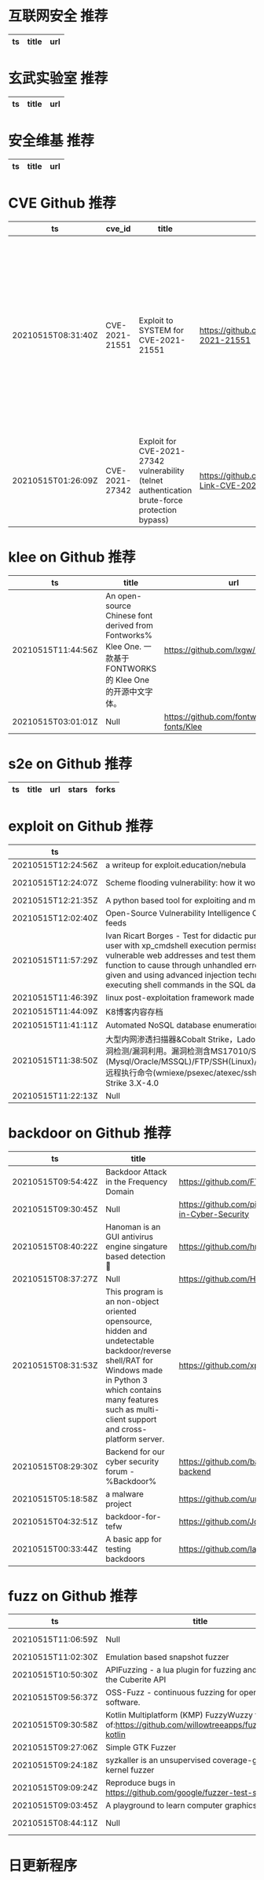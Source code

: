 # 互联网安全 推荐
| ts | title | url| 
| --- | --- | ---| 


# 玄武实验室 推荐
| ts | title | url| 
| --- | --- | ---| 


# 安全维基 推荐
| ts | title | url| 
| --- | --- | ---| 


# CVE Github 推荐
| ts | cve_id | title | url | cve_detail| 
| --- | --- | --- | --- | ---| 
| 20210515T08:31:40Z | CVE-2021-21551 | Exploit to SYSTEM for CVE-2021-21551 | https://github.com/waldo-irc/CVE-2021-21551 | Dell dbutil_2_3.sys driver contains an insufficient access control vulnerability which may lead to escalation of privileges, denial of service, or information disclosure. Local authenticated user access is required.| 
| 20210515T01:26:09Z | CVE-2021-27342 | Exploit for CVE-2021-27342 vulnerability (telnet authentication brute-force protection bypass) | https://github.com/guywhataguy/D-Link-CVE-2021-27342-exploit | 未查询到CVE信息| 


# klee on Github 推荐
| ts | title | url | stars | forks| 
| --- | --- | --- | --- | ---| 
| 20210515T11:44:56Z | An open-source Chinese font derived from Fontworks% Klee One. 一款基于 FONTWORKS 的 Klee One 的开源中文字体。 | https://github.com/lxgw/LxgwWenKai | 593 | 14| 
| 20210515T03:01:01Z | Null | https://github.com/fontworks-fonts/Klee | 446 | 13| 


# s2e on Github 推荐
| ts | title | url | stars | forks| 
| --- | --- | --- | --- | ---| 


# exploit on Github 推荐
| ts | title | url | stars | forks| 
| --- | --- | --- | --- | ---| 
| 20210515T12:24:56Z | a writeup for exploit.education/nebula | https://github.com/vi11ain/nebula-writeup | 0 | 0| 
| 20210515T12:24:07Z | Scheme flooding vulnerability: how it works and why it is a threat to anonymous browsing | https://github.com/fingerprintjs/external-protocol-flooding | 220 | 9| 
| 20210515T12:21:35Z | A python based tool for exploiting and managing android devices via ADB | https://github.com/krishpranav/adbsploit | 2 | 0| 
| 20210515T12:02:40Z | Open-Source Vulnerability Intelligence Center - Unified source of vulnerability, exploit and threat Intelligence feeds | https://github.com/Patrowl/PatrowlHearsData | 22 | 10| 
| 20210515T11:57:29Z | Ivan Ricart Borges - Test for didactic purposes of web pages vulnerables to SQL injection using dbo database user with xp_cmdshell execution permissions. Using patterns from Internet search engines to extract potentially vulnerable web addresses and test them by changing the GET parameters using invalid Transact-SQL conversion function to cause through unhandled errors by IIS web server to show critical information. If certain features are given and using advanced injection techniques a malicious attacker could gain control of the entire system by executing shell commands in the SQL database engine. | https://github.com/iricartb/advanced-sql-injection-scanner | 11 | 8| 
| 20210515T11:46:39Z | linux post-exploitation framework made by linux user | https://github.com/jm33-m0/emp3r0r | 462 | 86| 
| 20210515T11:44:09Z | K8博客内容存档 | https://github.com/k8gege/k8gege.github.io | 13 | 7| 
| 20210515T11:41:11Z | Automated NoSQL database enumeration and web application exploitation tool | https://github.com/netslutter/NoSQLMap | 0 | 0| 
| 20210515T11:38:50Z | 大型内网渗透扫描器&Cobalt Strike，Ladon7.2内置94个模块，包含信息收集/存活主机/端口扫描/服务识别/密码爆破/漏洞检测/漏洞利用。漏洞检测含MS17010/SMBGhost/Weblogic/ActiveMQ/Tomcat/Struts2，密码口令爆破(Mysql/Oracle/MSSQL)/FTP/SSH(Linux)/VNC/Windows(IPC/WMI/SMB/Netbios/LDAP/SmbHash/WmiHash/Winrm),远程执行命令(wmiexe/psexec/atexec/sshexec/webshell),降权提权Runas、GetSystem，Poc/Exploit,支持Cobalt Strike 3.X-4.0 | https://github.com/k8gege/Ladon | 2454 | 598| 
| 20210515T11:22:13Z | Null | https://github.com/hexcellents/sss-exploit | 5 | 0| 


# backdoor on Github 推荐
| ts | title | url | stars | forks| 
| --- | --- | --- | --- | ---| 
| 20210515T09:54:42Z | Backdoor Attack in the Frequency Domain | https://github.com/FTrojanAttack/FTrojan | 0 | 0| 
| 20210515T09:30:45Z | Null | https://github.com/piyushsharma220699/Backdoor-in-Cyber-Security | 0 | 0| 
| 20210515T08:40:22Z | Hanoman is an GUI antivirus engine singature based detection 🐒 | https://github.com/hrtywhy/Hanoman | 1 | 1| 
| 20210515T08:37:27Z | Null | https://github.com/Hem1700/backdoor | 0 | 0| 
| 20210515T08:31:53Z | This program is an non-object oriented opensource, hidden and undetectable backdoor/reverse shell/RAT for Windows made in Python 3 which contains many features such as multi-client support and cross-platform server. | https://github.com/xp4xbox/Python-Backdoor | 390 | 142| 
| 20210515T08:29:30Z | Backend for our cyber security forum - %Backdoor% | https://github.com/backdoor-epics/backdoor-backend | 0 | 0| 
| 20210515T05:18:58Z | a malware project | https://github.com/uma2627/backdoor | 0 | 0| 
| 20210515T04:32:51Z | backdoor-for-tefw | https://github.com/JoyGhoshs/tefw-backdoors | 2 | 1| 
| 20210515T00:33:44Z | A basic app for testing backdoors | https://github.com/Iancrix/backdoors-app | 0 | 0| 


# fuzz on Github 推荐
| ts | title | url | stars | forks| 
| --- | --- | --- | --- | ---| 
| 20210515T11:06:59Z | Null | https://github.com/s9varesc/url-fuzzing-docker | 0 | 0| 
| 20210515T11:02:30Z | Emulation based snapshot fuzzer | https://github.com/joelengelcrona/gingersnap | 0 | 0| 
| 20210515T10:50:30Z | APIFuzzing - a lua plugin for fuzzing and checking the Cuberite API | https://github.com/cuberite/APIFuzzing | 1 | 2| 
| 20210515T09:56:37Z | OSS-Fuzz - continuous fuzzing for open source software. | https://github.com/google/oss-fuzz | 6281 | 1272| 
| 20210515T09:30:58Z | Kotlin Multiplatform (KMP) FuzzyWuzzy fork of:https://github.com/willowtreeapps/fuzzywuzzy-kotlin | https://github.com/Shabinder/fuzzywuzzy | 0 | 0| 
| 20210515T09:27:06Z | Simple GTK Fuzzer | https://github.com/qarmin/GtkFuzzer | 0 | 0| 
| 20210515T09:24:18Z | syzkaller is an unsupervised coverage-guided kernel fuzzer | https://github.com/google/syzkaller | 3507 | 814| 
| 20210515T09:09:24Z | Reproduce bugs in https://github.com/google/fuzzer-test-suite | https://github.com/K-atc/reproduce-bugs-in-fuzzer-test-suite | 0 | 0| 
| 20210515T09:03:45Z | A  playground to learn computer graphics | https://github.com/patiboh/fuzzy-playground | 1 | 0| 
| 20210515T08:44:11Z | Null | https://github.com/Software-Analysis-Team/Unit-Test-Fuzzer | 0 | 0| 



# 日更新程序
